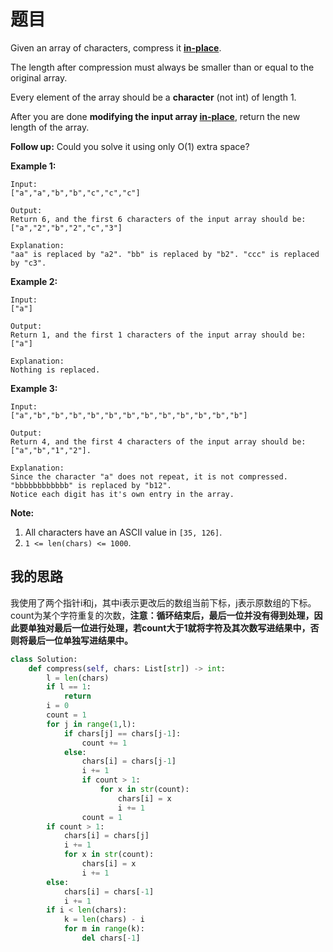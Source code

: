 # 题目

Given an array of characters, compress it [**in-place**](https://en.wikipedia.org/wiki/In-place_algorithm).

The length after compression must always be smaller than or equal to the original array.

Every element of the array should be a **character** (not int) of length 1.

After you are done **modifying the input array [in-place](https://en.wikipedia.org/wiki/In-place_algorithm)**, return the new length of the array.

 

**Follow up:**
Could you solve it using only O(1) extra space?

 

**Example 1:**

```
Input:
["a","a","b","b","c","c","c"]

Output:
Return 6, and the first 6 characters of the input array should be: ["a","2","b","2","c","3"]

Explanation:
"aa" is replaced by "a2". "bb" is replaced by "b2". "ccc" is replaced by "c3".
```

 

**Example 2:**

```
Input:
["a"]

Output:
Return 1, and the first 1 characters of the input array should be: ["a"]

Explanation:
Nothing is replaced.
```

 

**Example 3:**

```
Input:
["a","b","b","b","b","b","b","b","b","b","b","b","b"]

Output:
Return 4, and the first 4 characters of the input array should be: ["a","b","1","2"].

Explanation:
Since the character "a" does not repeat, it is not compressed. "bbbbbbbbbbbb" is replaced by "b12".
Notice each digit has it's own entry in the array.
```

 

**Note:**

1. All characters have an ASCII value in `[35, 126]`.
2. `1 <= len(chars) <= 1000`.

## 我的思路

我使用了两个指针i和j，其中i表示更改后的数组当前下标，j表示原数组的下标。count为某个字符重复的次数，**注意：循环结束后，最后一位并没有得到处理，因此要单独对最后一位进行处理，若count大于1就将字符及其次数写进结果中，否则将最后一位单独写进结果中。**

```python
class Solution:
    def compress(self, chars: List[str]) -> int:      
        l = len(chars)
        if l == 1:
            return 
        i = 0
        count = 1
        for j in range(1,l):
            if chars[j] == chars[j-1]:
                count += 1
            else:
                chars[i] = chars[j-1]
                i += 1
                if count > 1:
                    for x in str(count):
                        chars[i] = x
                        i += 1
                count = 1
        if count > 1:
            chars[i] = chars[j]
            i += 1
            for x in str(count):
                chars[i] = x
                i += 1
        else:
            chars[i] = chars[-1]
            i += 1
        if i < len(chars):
            k = len(chars) - i
            for m in range(k):
                del chars[-1]
```

